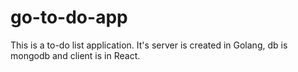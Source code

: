 # go-to-do-app
This is a to-do list application. It's server is created in Golang, db is mongodb and client is in React. 
